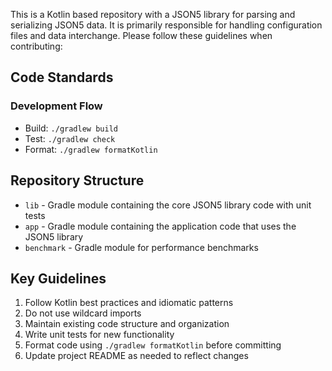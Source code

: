 This is a Kotlin based repository with a JSON5 library for parsing and serializing JSON5 data. It is primarily responsible for handling configuration files and data interchange. Please follow these guidelines when contributing:

[//]: # (Source: https://docs.github.com/en/enterprise-cloud@latest/copilot/using-github-copilot/coding-agent/best-practices-for-using-copilot-to-work-on-tasks)

## Code Standards

### Development Flow
- Build: `./gradlew build`
- Test: `./gradlew check`
- Format: `./gradlew formatKotlin`

## Repository Structure
- `lib` - Gradle module containing the core JSON5 library code with unit tests
- `app` - Gradle module containing the application code that uses the JSON5 library
- `benchmark` - Gradle module for performance benchmarks

## Key Guidelines
1. Follow Kotlin best practices and idiomatic patterns
2. Do not use wildcard imports
3. Maintain existing code structure and organization
4. Write unit tests for new functionality
5. Format code using `./gradlew formatKotlin` before committing
6. Update project README as needed to reflect changes
